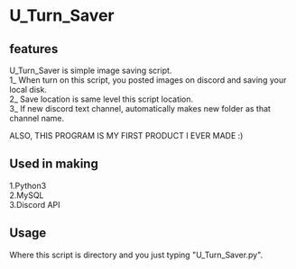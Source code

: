 # U_Turn_Saver

## features

U_Turn_Saver is simple image saving script.<br>
1_ When turn on this script, you posted images on discord and saving your local disk.<br>
2_ Save location is same level this script location.<br>
3_ If new discord text channel, automatically makes new folder as that channel name.<br>

ALSO, THIS PROGRAM IS MY FIRST PRODUCT I EVER MADE :)

## Used in making

1.Python3<br>
2.MySQL<br>
3.Discord API<br>

## Usage

Where this script is directory and you just typing "U_Turn_Saver.py".